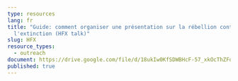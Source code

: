 ```yaml
---
type: resources
lang: fr
title: "Guide: comment organiser une présentation sur la rébellion contre
  l'extinction (HFX talk)"
slug: HFX
resource_types:
  - outreach
document: https://drive.google.com/file/d/18ukIw0KfSDWBHcF-57_xkOcThZFddk-o/view?usp=sharing
published: true
---
```

